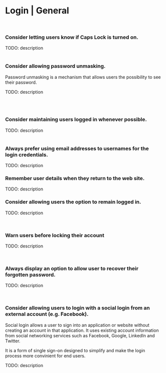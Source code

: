 # Login | General
<br>


### Consider letting users know if Caps Lock is turned on.

TODO: description
<br><br>


### Consider allowing password unmasking.

Password unmasking is a mechanism that allows users the possibility to see their password.

TODO: description

<br><br>


### Consider maintaining users logged in whenever possible.

TODO: description
<br><br>


### Always prefer using email addresses to usernames for the login credentials.

TODO: description
<br>


### Remember user details when they return to the web site.
TODO: description
<br>


### Consider allowing users the option to remain logged in.

TODO: description

<br>


### Warn users before locking their account

TODO: description

<br>


### Always display an option to allow user to recover their forgotten password.

TODO: description

<br>


### Consider allowing users to login with a social login from an external account (e.g. Facebook).

Social login allows a user to sign into an application or website without creating an account in that application. It uses existing account information from social networking services such as Facebook, Google, LinkedIn and Twitter.

It is a form of single sign-on designed to simplify and make the login process more convinient for end users.


TODO: description

<br>



